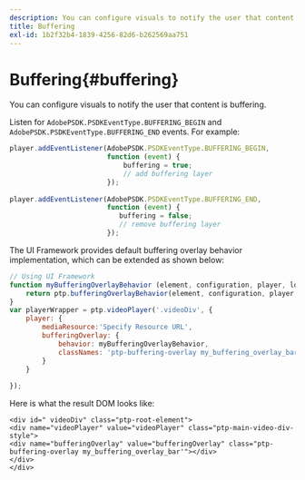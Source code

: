```yaml
---
description: You can configure visuals to notify the user that content is buffering.
title: Buffering
exl-id: 1b2f32b4-1839-4256-82d6-b262569aa751
---
```

# Buffering{#buffering}

You can configure visuals to notify the user that content is buffering.

Listen for `AdobePSDK.PSDKEventType.BUFFERING_BEGIN` and `AdobePSDK.PSDKEventType.BUFFERING_END` events. For example: 

```js
player.addEventListener(AdobePSDK.PSDKEventType.BUFFERING_BEGIN,  
                        function (event) { 
                            buffering = true; 
                            // add buffering layer 
                        }); 
  
player.addEventListener(AdobePSDK.PSDKEventType.BUFFERING_END,  
                        function (event) { 
                           buffering = false; 
                           // remove buffering layer 
                        });
```

The UI Framework provides default buffering overlay behavior implementation, which can be extended as shown below: 

```js
// Using UI Framework 
function myBufferingOverlayBehavior (element, configuration, player, localize, baseLog) { 
    return ptp.bufferingOverlayBehavior(element, configuration, player, localize, baseLog); 
} 
var playerWrapper = ptp.videoPlayer('.videoDiv', { 
    player: { 
        mediaResource:'Specify Resource URL', 
        bufferingOverlay: { 
            behavior: myBufferingOverlayBehavior, 
            classNames: 'ptp-buffering-overlay my_buffering_overlay_bar' 
        } 
    } 
 
}); 

```

Here is what the result DOM looks like: 

```
<div id=" videoDiv" class="ptp-root-element"> 
<div name="videoPlayer" value="videoPlayer" class="ptp-main-video-div-style"> 
<div name="bufferingOverlay" value="bufferingOverlay" class="ptp-buffering-overlay my_buffering_overlay_bar'"></div> 
</div> 
</div> 

```
